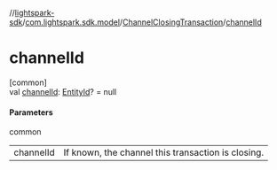 //[lightspark-sdk](../../../index.md)/[com.lightspark.sdk.model](../index.md)/[ChannelClosingTransaction](index.md)/[channelId](channel-id.md)

# channelId

[common]\
val [channelId](channel-id.md): [EntityId](../-entity-id/index.md)? = null

#### Parameters

common

| | |
|---|---|
| channelId | If known, the channel this transaction is closing. |
